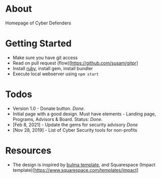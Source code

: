 # About
Homepage of Cyber Defenders

# Getting Started
* Make sure you have git access
* Read on pull request (flow)[https://github.com/susam/gitpr]
* Install [ruby](https://www.ruby-lang.org/en/documentation/installation/#homebrew), install gem, install bundler
* Execute local webserver using ```npm start```

# Todos
* Version 1.0 - Donate button. *Done*.
* Initial page with a good design. Must have elements - Landing page, Programs, Advisors & Board. Status: *Done*.
* [Feb 8, 2021] - Update the gems for security advisory *Done*
* [Nov 28, 2019] - List of Cyber Security tools for non-profits 


# Resources
* The design is inspired by [bulma template](https://dansup.github.io/bulma-templates/templates/hero.html), and Squarespace (Impact template)[https://www.squarespace.com/templates/impact]